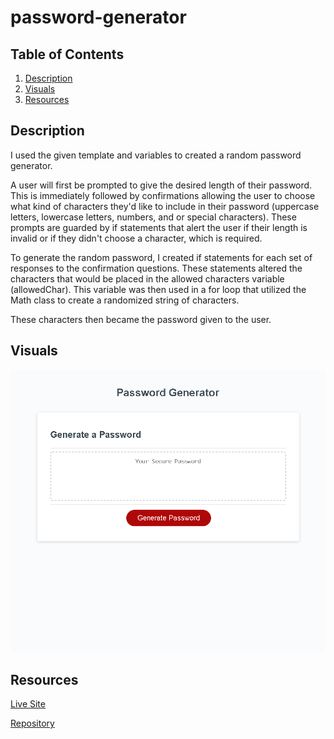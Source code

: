 # password-generator

## Table of Contents
1. [Description](#description)
2. [Visuals](#visuals)
3. [Resources](#resources)

## Description
I used the given template and variables to created a random password generator.


A user will first be prompted to give the desired length of their password. This is immediately followed by confirmations allowing the user to choose what kind of characters they'd like to include in their password (uppercase letters, lowercase letters, numbers, and or special characters). These prompts are guarded by if statements that alert the user if their length is invalid or if they didn't choose a character, which is required.


To generate the random password, I created if statements for each set of responses to the confirmation questions. These statements altered the characters that would be placed in the allowed characters variable (allowedChar). This variable was then used in a for loop that utilized the Math class to create a randomized string of characters.


These characters then became the password given to the user.

## Visuals
![Password](./images/password-generator.png)

## Resources

[Live Site](https://vmalie3.github.io/password-generator/)

[Repository](https://github.com/vmalie3/password-generator)